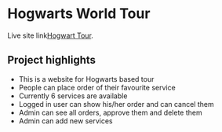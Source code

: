# Hogwarts World Tour

Live site link[Hogwart Tour](https://hogwart-world.web.app/home).

## Project highlights

* This is a website for Hogwarts based tour
* People can place order of their favourite service
* Currently 6 services are available
* Logged in user can show his/her order and can cancel them
* Admin can see all orders, approve them and delete them
* Admin can add new services

